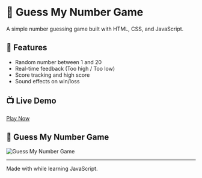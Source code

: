 # 🎯 Guess My Number Game

A simple number guessing game built with HTML, CSS, and JavaScript.

## 🌟 Features

- Random number between 1 and 20
- Real-time feedback (Too high / Too low)
- Score tracking and high score
- Sound effects on win/loss

## 📺 Live Demo

[Play Now](https://p1cq.github.io/guess-my-number-game/)

## 📸 Guess My Number Game

![Guess My Number Game](/guess-my-number-game/guessMyNumber.jpg)

---

Made with while learning JavaScript.
